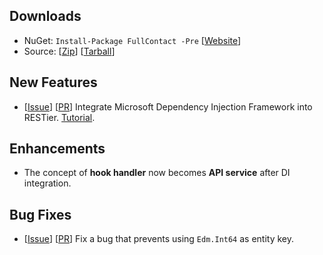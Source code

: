 ## Downloads

 - NuGet: `Install-Package FullContact -Pre` [[Website](http://www.nuget.org/packages/FullContact/1.0.0-alpha1)]
 - Source: [[Zip](https://github.com/OData/RESTier/archive/0.5.0-beta.zip)] [[Tarball](https://github.com/OData/RESTier/archive/0.5.0-beta.tar.gz)]

## New Features

 - [[Issue](https://github.com/OData/RESTier/issues/150)] [[PR](https://github.com/OData/RESTier/pull/286)] Integrate Microsoft Dependency Injection Framework into RESTier. [Tutorial](http://odata.github.io/RESTier/#04-04-Api-Service).

## Enhancements

 - The concept of **hook handler** now becomes **API service** after DI integration.

## Bug Fixes

 - [[Issue](https://github.com/OData/RESTier/issues/123)] [[PR](https://github.com/OData/RESTier/pull/294)] Fix a bug that prevents using `Edm.Int64` as entity key.